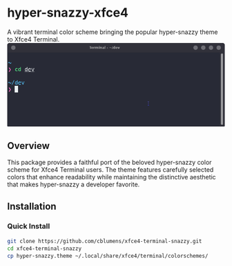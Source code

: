 # hyper-snazzy-xfce4

A vibrant terminal color scheme bringing the popular hyper-snazzy theme to Xfce4 Terminal.
<img src="screenshot.png" width="790">

## Overview

This package provides a faithful port of the beloved hyper-snazzy color scheme for Xfce4 Terminal users. The theme features carefully selected colors that enhance readability while maintaining the distinctive aesthetic that makes hyper-snazzy a developer favorite.

## Installation

### Quick Install

```bash
git clone https://github.com/cblumens/xfce4-terminal-snazzy.git
cd xfce4-terminal-snazzy
cp hyper-snazzy.theme ~/.local/share/xfce4/terminal/colorschemes/
